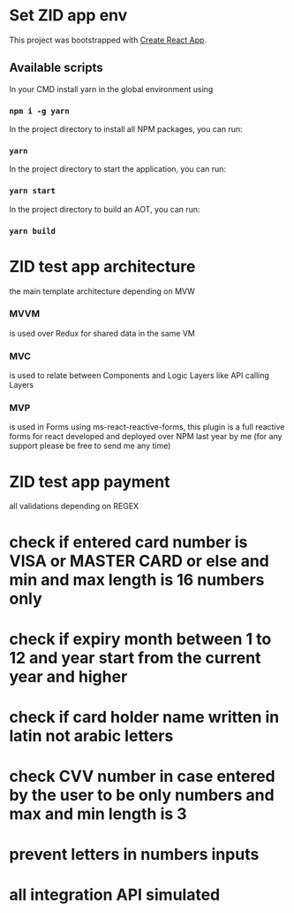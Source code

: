 # Set ZID app env

This project was bootstrapped with [Create React App](https://github.com/facebook/create-react-app).

## Available scripts

In your CMD install yarn in the global environment using
### `npm i -g yarn`

In the project directory to install all NPM packages, you can run:
### `yarn`

In the project directory to start the application, you can run:
### `yarn start`

In the project directory to build an AOT, you can run:
### `yarn build`


# ZID test app architecture

the main template architecture depending on MVW 
### MVVM
is used over Redux for shared data in the same VM
### MVC
is used to relate between Components and Logic Layers like API calling Layers
### MVP
is used in Forms using ms-react-reactive-forms, this plugin is a full reactive forms for react developed and deployed over NPM last year by me (for any support please be free to send me any time)


# ZID test app payment

all validations depending on REGEX
# check if entered card number is VISA or MASTER CARD or else and min and max length is 16 numbers only
# check if expiry month between 1 to 12 and year start from the current year and higher
# check if card holder name written in latin not arabic letters
# check CVV number in case entered by the user to be only numbers and max and min length is 3
# prevent letters in numbers inputs
# all integration API simulated
